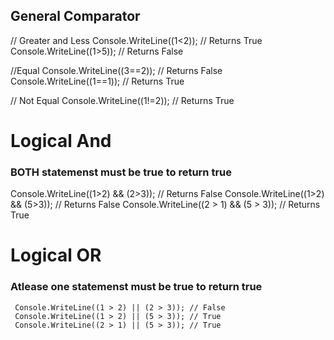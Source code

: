 ## General Comparator
// Greater and Less
Console.WriteLine((1<2)); // Returns True 
Console.WriteLine((1>5)); // Returns False 

//Equal
Console.WriteLine((3==2)); // Returns False
Console.WriteLine((1==1)); // Returns True 

// Not Equal 
Console.WriteLine((1!=2)); // Returns True 



# Logical And 
### BOTH statemenst must be true to return true
Console.WriteLine((1>2) && (2>3)); // Returns False
Console.WriteLine((1>2) && (5>3)); // Returns False 
Console.WriteLine((2 > 1) && (5 > 3)); // Returns True 


# Logical OR
### Atlease one statemenst must be true to return true

     Console.WriteLine((1 > 2) || (2 > 3)); // False
     Console.WriteLine((1 > 2) || (5 > 3)); // True
     Console.WriteLine((2 > 1) || (5 > 3)); // True
